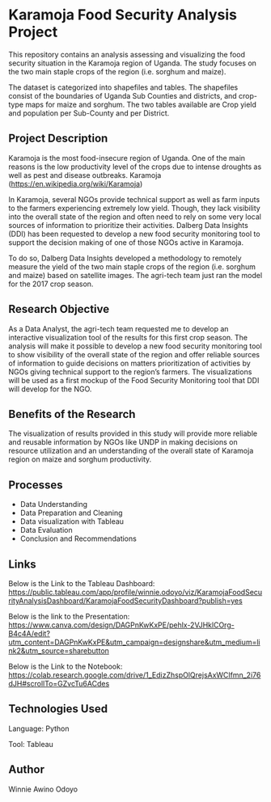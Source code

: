 # Karamoja Food Security Analysis Project

This repository contains an analysis assessing and visualizing the food security situation in the Karamoja region of Uganda. The study focuses on the two main staple crops of the region (i.e. sorghum and maize).

The dataset is categorized into shapefiles and tables. The shapefiles consist of the boundaries of Uganda Sub Counties and districts, and crop-type maps for maize and sorghum.
The two tables available are Crop yield and population per Sub-County and per District.


## Project Description

Karamoja is the most food-insecure region of Uganda. One of the main reasons is the low productivity level of the crops due to intense droughts as well as pest and disease outbreaks. Karamoja (https://en.wikipedia.org/wiki/Karamoja)

In Karamoja, several NGOs provide technical support as well as farm inputs to the farmers experiencing extremely low yield. Though, they lack visibility into the overall state of the region and often need to rely on some very local sources of information to prioritize their activities.
Dalberg Data Insights (DDI) has been requested to develop a new food security monitoring tool to support the decision making of one of those NGOs active in Karamoja.

To do so, Dalberg Data Insights developed a methodology to remotely measure the yield of the two main staple crops of the region (i.e. sorghum and maize) based on satellite images. The agri-tech team just ran the model for the 2017 crop season.

## Research Objective

As a Data Analyst, the agri-tech team requested me to develop an interactive visualization tool of the results for this first crop season. The analysis will make it possible to develop a new food security monitoring tool to show visibility of the overall state of the region and offer reliable sources of information to guide decisions on matters prioritization of activities by NGOs giving technical support to the region’s farmers. The visualizations  will  be used as a first mockup of the Food Security Monitoring tool that DDI will develop for the NGO.

## Benefits of the Research
The visualization of results provided in this study will provide more reliable and reusable information by NGOs like UNDP in making decisions on resource utilization and an understanding of the overall state of Karamoja region on maize and sorghum productivity.

## Processes
- Data Understanding
- Data Preparation and Cleaning
- Data visualization with Tableau
- Data Evaluation
- Conclusion and Recommendations

## Links
Below is the Link to the Tableau Dashboard:
https://public.tableau.com/app/profile/winnie.odoyo/viz/KaramojaFoodSecurityAnalysisDashboard/KaramojaFoodSecurityDashboard?publish=yes

Below is the link to the Presentation: https://www.canva.com/design/DAGPnKwKxPE/pehlx-2VJHklCOrg-B4c4A/edit?utm_content=DAGPnKwKxPE&utm_campaign=designshare&utm_medium=link2&utm_source=sharebutton

Below is the Link to the Notebook: https://colab.research.google.com/drive/1_EdizZhspOlQrejsAxWClfmn_2i76dJH#scrollTo=GZvcTu6ACdes


## Technologies Used
 Language: Python   
 
 Tool: Tableau

## Author
 Winnie Awino Odoyo




